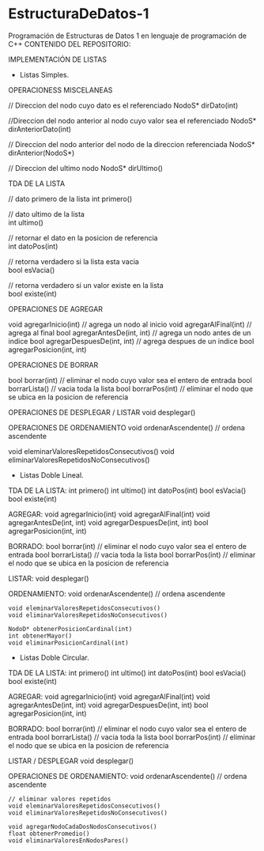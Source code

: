 # EstructuraDeDatos-1
Programación de Estructuras de Datos 1 en lenguaje de programación de C++
CONTENIDO DEL REPOSITORIO:

IMPLEMENTACIÓN DE LISTAS
- Listas Simples.

OPERACIONESS MISCELANEAS

// Direccion del nodo cuyo dato es el referenciado
NodoS* dirDato(int)
		
//Direccion del nodo anterior al nodo cuyo valor sea el referenciado
NodoS* dirAnteriorDato(int) 
		
// Direccion del nodo anterior del nodo de la direccion referenciada
NodoS* dirAnterior(NodoS*) 
		
// Direccion del ultimo nodo
NodoS* dirUltimo() 
		
TDA DE LA LISTA

// dato primero de la lista
int primero() 
		
// dato ultimo de la lista		
int ultimo() 

// retornar el dato en la posicion de referencia		
int datoPos(int) 
		
 // retorna verdadero si la lista esta vacia		
bool esVacia()
		
// retorna verdadero si un valor existe en la lista		
bool existe(int) 

OPERACIONES DE AGREGAR

void agregarInicio(int) // agrega un nodo al inicio
void agregarAlFinal(int) // agrega al final
bool agregarAntesDe(int, int) // agrega un nodo antes de un indice
bool agregarDespuesDe(int, int) // agrega despues de un indice
bool agregarPosicion(int, int)

OPERACIONES DE BORRAR

bool borrar(int) // eliminar el nodo cuyo valor sea el entero de entrada
bool borrarLista() // vacia toda la lista
bool borrarPos(int) // eliminar el nodo que se ubica en la posicion de referencia

OPERACIONES DE DESPLEGAR / LISTAR
void desplegar()

OPERACIONES DE ORDENAMIENTO
void ordenarAscendente() // ordena ascendente

void eleminarValoresRepetidosConsecutivos()
void eliminarValoresRepetidosNoConsecutivos()
    
- Listas Doble Lineal.

TDA DE LA LISTA:
  	int primero()
	int ultimo()
	int datoPos(int)
	bool esVacia()
	bool existe(int)
	
AGREGAR:
	void agregarInicio(int)
	void agregarAlFinal(int)
	void agregarAntesDe(int, int)
	void agregarDespuesDe(int, int)
	bool agregarPosicion(int, int)
	
BORRADO:
	bool borrar(int) // eliminar el nodo cuyo valor sea el entero de entrada
	bool borrarLista() // vacia toda la lista
	bool borrarPos(int) // eliminar el nodo que se ubica en la posicion de referencia

LISTAR:
	void desplegar()

ORDENAMIENTO:
	void ordenarAscendente() // ordena ascendente

	void eleminarValoresRepetidosConsecutivos()
	void eliminarValoresRepetidosNoConsecutivos()

	NodoD* obtenerPosicionCardinal(int)
	int obtenerMayor()
	void eliminarPosicionCardinal(int)
  
- Listas Doble Circular.

TDA DE LA LISTA:
  	int primero()
	int ultimo()
	int datoPos(int)
	bool esVacia()
	bool existe(int)

AGREGAR:
	void agregarInicio(int)
	void agregarAlFinal(int)
	void agregarAntesDe(int, int)
	void agregarDespuesDe(int, int)
	bool agregarPosicion(int, int)

BORRADO:
	bool borrar(int) // eliminar el nodo cuyo valor sea el entero de entrada
	bool borrarLista() // vacia toda la lista
	bool borrarPos(int) // eliminar el nodo que se ubica en la posicion de referencia

LISTAR / DESPLEGAR
	void desplegar()

OPERACIONES DE ORDENAMIENTO:
	void ordenarAscendente() // ordena ascendente

	// eliminar valores repetidos
	void eleminarValoresRepetidosConsecutivos()
	void eliminarValoresRepetidosNoConsecutivos()

	void agregarNodoCadaDosNodosConsecutivos()
	float obtenerPromedio()
	void eliminarValoresEnNodosPares()
